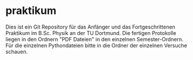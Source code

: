 # praktikum
Dies ist ein Git Repository für das Anfänger und das Fortgeschrittenen Praktikum im B.Sc. Physik an der TU Dortmund.
Die fertigen Protokolle liegen in den Ordnern "PDF Dateien" in den einzelnen Semester-Ordnern. Für die einzelnen
Pythondateien bitte in die Ordner der einzelnen Versuche schauen.

